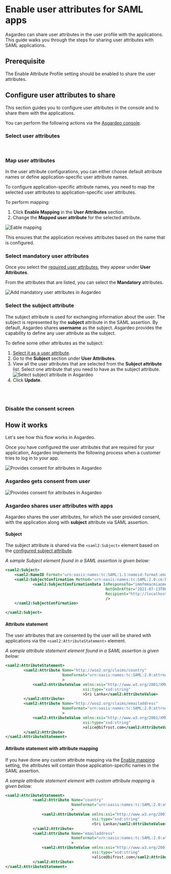 # Enable user attributes for SAML apps

Asgardeo can share user attributes in the <a :href="$withBase('/guides/users/manage-user-profiles/')">user profile</a> with the applications. This guide walks you through the steps for sharing user attributes with SAML applications. 

## Prerequisite
The <a :href="$withBase('/references/app-settings/saml-settings-for-app/#attribute-profile')">Enable Attribute Profile</a> setting should be enabled to share the user attributes.

## Configure user attributes to share

This section guides you to configure user attributes in the console and to share them with the applications.

You can perform the following actions via the [Asgardeo console](https://console.asgardeo.io).

### Select user attributes

<CommonGuide guide='guides/fragments/manage-app/manage-user-attributes/select-user-attributes.md'/>

<br>

### Map user attributes

In the user attribute configurations, you can either choose default attribute names or define application-specific user attribute names.

To configure application-specific attribute names, you need to map the selected user attributes to application-specific user attributes. 

To perform mapping:
1. Click **Enable Mapping** in the **User Attributes** section.
2. Change the **Mapped user attribute** for the selected attribute.
 <img :src="$withBase('/assets/img/guides/applications/attributes/saml/enable-mapping.png')" alt="Eable mapping">

This ensures that the application receives attributes based on the name that is configured.

### Select mandatory user attributes

<CommonGuide guide='guides/fragments/manage-app/manage-user-attributes/select-mandatory-attributes.md'/>

Once you select the [required user attributes](#select-user-attributes), they appear under **User Attributes**. 

From the attributes that are listed, you can select the **Mandatory** attributes. 

<img :src="$withBase('/assets/img/guides/applications/attributes/saml/add-mandatory-user-attributes.png')" alt="Add mandatory user attributes in Asgardeo">


<br>

### Select the subject attribute

The subject attribute is used for exchanging information about the user. The subject is represented by the **subject** attribute in the SAML assertion. 
By default, Asgardeo shares **username** as the subject. Asgardeo provides the capability to define any user attribute as the subject.

To define some other attributes as the subject:
1. [Select it as a user attribute](#select-user-attributes). 
2. Go to the **Subject** section under **User Attributes**.
3. View all the user attributes that are selected from the **Subject attribute** list. Select one attribute that you need to have as the subject attribute.
    <img :src="$withBase('/assets/img/guides/applications/attributes/saml/select-sub-attribute.png')" alt="Select subject attribute in Asgardeo"> 
4. Click **Update**.

<br>
<br>

### Disable the consent screen

<CommonGuide guide='guides/fragments/manage-app/manage-user-attributes/disable-user-consent.md'/>


## How it works

Let's see how this flow works in Asgardeo.

Once you have configured the user attributes that are required for your application, Asgardeo implements the following process when a customer tries to log in to your app.

<img class="borderless-img" :src="$withBase('/assets/img/guides/applications/attributes/saml/how-it-works.png')" alt="Provides consent for attributes in Asgardeo">

### Asgardeo gets consent from user
 
<CommonGuide guide='guides/fragments/manage-app/manage-user-attributes/get-user-consent.md'/>

<img :src="$withBase('/assets/img/guides/applications/attributes/saml/provide-consent.png')" alt="Provides consent for attributes in Asgardeo">

<br>

### Asgardeo shares user attributes with apps

Asgardeo shares the user attributes, for which the user provided consent, with the application along with **subject** attribute via SAML assertion. 

#### Subject

The subject attribute is shared via the `<saml2:Subject>` element based on the [configured subject attribute](#select-the-subject-attribute).

_A sample Subject element found in a SAML assertion is given below:_

```xml no-line-numbers
<saml2:Subject>
	<saml2:NameID Format="urn:oasis:names:tc:SAML:1.1:nameid-format:emailAddress">alice@bifrost.com</saml2:NameID>
	<saml2:SubjectConfirmation Method="urn:oasis:names:tc:SAML:2.0:cm:bearer">
			<saml2:SubjectConfirmationData InResponseTo="immfmmacmiaomepphphhlfokfggpffkleokajfbg"
											NotOnOrAfter="2021-07-13T06:09:33.594Z"
											Recipient="http://localhost:8081/sample-app/home.jsp"
											/>
	</saml2:SubjectConfirmation>

</saml2:Subject>
```

#### Attribute statement
The user attributes that are consented by the user will be shared with applications via the `<saml2:AttributeStatement>` element.

_A sample attribute statement element found in a SAML assertion is given below:_
```xml no-line-numbers
<saml2:AttributeStatement>
        <saml2:Attribute Name="http://wso2.org/claims/country"
                         NameFormat="urn:oasis:names:tc:SAML:2.0:attrname-format:basic"
                         >
            <saml2:AttributeValue xmlns:xsi="http://www.w3.org/2001/XMLSchema-instance"
                                  xsi:type="xsd:string"
                                  >Sri Lanka</saml2:AttributeValue>
        </saml2:Attribute>
        <saml2:Attribute Name="http://wso2.org/claims/emailaddress"
                         NameFormat="urn:oasis:names:tc:SAML:2.0:attrname-format:basic"
                         >
            <saml2:AttributeValue xmlns:xsi="http://www.w3.org/2001/XMLSchema-instance"
                                  xsi:type="xsd:string"
                                  >alice@bifrost.com</saml2:AttributeValue>
        </saml2:Attribute>
</saml2:AttributeStatement> 
```

#### Attribute statement with attribute mapping

If you have done any custom attribute mapping via the [Enable mapping](#map-user-attributes) setting, the attributes will contain those application-specific names in the SAML assertion.

_A sample attribute statement element with custom attribute mapping is given below:_

```xml no-line-numbers
<saml2:AttributeStatement>
            <saml2:Attribute Name="country"
                             NameFormat="urn:oasis:names:tc:SAML:2.0:attrname-format:basic"
                             >
                <saml2:AttributeValue xmlns:xsi="http://www.w3.org/2001/XMLSchema-instance"
                                      xsi:type="xsd:string"
                                      >Sri Lanka</saml2:AttributeValue>
            </saml2:Attribute>
            <saml2:Attribute Name="emailaddress"
                             NameFormat="urn:oasis:names:tc:SAML:2.0:attrname-format:basic"
                             >
                <saml2:AttributeValue xmlns:xsi="http://www.w3.org/2001/XMLSchema-instance"
                                      xsi:type="xsd:string"
                                      >alice@bifrost.com</saml2:AttributeValue>
            </saml2:Attribute>
</saml2:AttributeStatement>
```
